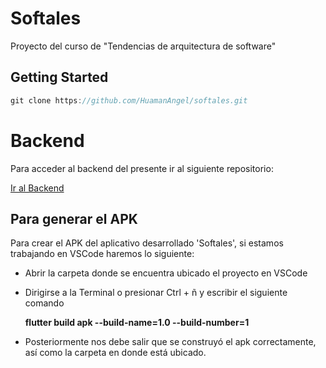 # Softales

Proyecto del curso de "Tendencias de arquitectura de software"


## Getting Started

```dart
git clone https://github.com/HuamanAngel/softales.git
```

# Backend

Para acceder al backend del presente ir al siguiente repositorio:

[Ir al Backend](https://github.com/HuamanAngel/softales_backend)

## Para generar el APK

Para crear el APK del aplicativo desarrollado 'Softales', si estamos trabajando en VSCode haremos lo siguiente:

- Abrir la carpeta donde se encuentra ubicado el proyecto en VSCode

- Dirigirse a la Terminal o presionar Ctrl + ñ y escribir el siguiente comando
 
    __flutter build apk --build-name=1.0 --build-number=1__

- Posteriormente nos debe salir que se construyó el apk correctamente, así como la carpeta en donde está ubicado.



